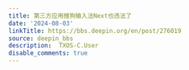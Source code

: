 ```yaml
---
title: 第三方应用搜狗输入法Next也违法了
date: '2024-08-03'
linkTitle: https://bbs.deepin.org/en/post/276019
source: deepin_bbs
description:  TXOS-C.User 
disable_comments: true
---
```


